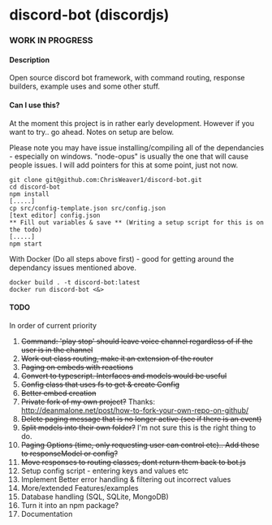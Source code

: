 # discord-bot (discordjs)
### WORK IN PROGRESS
#### Description

Open source discord bot framework, with command routing, response builders, example uses and some other stuff.

#### Can I use this?

At the moment this project is in rather early development. However if you want to try.. go ahead. Notes on setup are below.

Please note you may have issue installing/compiling all of the dependancies - especially on windows. "node-opus" is usually the one that will cause people issues. I will add pointers for this at some point, just not now.

```
git clone git@github.com:ChrisWeaver1/discord-bot.git
cd discord-bot
npm install
[.....]
cp src/config-template.json src/config.json
[text editor] config.json
** Fill out variables & save ** (Writing a setup script for this is on the todo)
[.....]
npm start
```

With Docker (Do all steps above first) - good for getting around the dependancy issues mentioned above.
```
docker build . -t discord-bot:latest
docker run discord-bot <&>
```

#### TODO

In order of current priority

1. ~~Command: 'play stop' should leave voice channel regardless of if the user is in the channel~~
1. ~~Work out class routing, make it an extension of the router~~
1. ~~Paging on embeds with reactions~~
1. ~~Convert to typescript. Interfaces and models would be useful~~
1. ~~Config class that uses fs to get & create Config~~
1. ~~Better embed creation~~
1. ~~Private fork of my own project?~~ Thanks: http://deanmalone.net/post/how-to-fork-your-own-repo-on-github/
1. ~~Delete paging message that is no longer active (see if there is an event)~~
1. ~~Split models into their own folder?~~ I'm not sure this is the right thing to do.
1. ~~Paging Options (time, only requesting user can control etc).. Add these to responseModel or config?~~
1. ~~Move responses to routing classes, dont return them back to bot.js~~
1. Setup config script - entering keys and values etc
1. Implement Better error handling & filtering out incorrect values
1. More/extended Features/examples
1. Database handling (SQL, SQLite, MongoDB)
1. Turn it into an npm package?
1. Documentation
